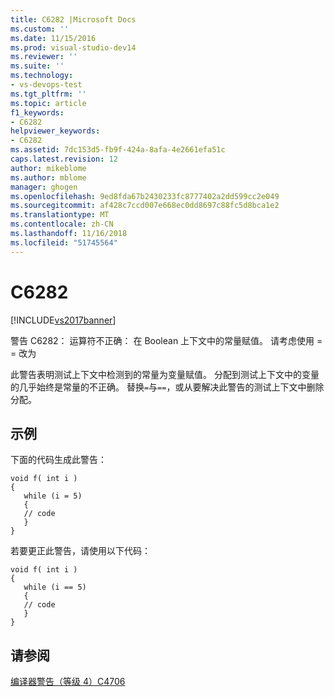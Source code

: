 ```yaml
---
title: C6282 |Microsoft Docs
ms.custom: ''
ms.date: 11/15/2016
ms.prod: visual-studio-dev14
ms.reviewer: ''
ms.suite: ''
ms.technology:
- vs-devops-test
ms.tgt_pltfrm: ''
ms.topic: article
f1_keywords:
- C6282
helpviewer_keywords:
- C6282
ms.assetid: 7dc153d5-fb9f-424a-8afa-4e2661efa51c
caps.latest.revision: 12
author: mikeblome
ms.author: mblome
manager: ghogen
ms.openlocfilehash: 9ed8fda67b2430233fc8777402a2dd599cc2e049
ms.sourcegitcommit: af428c7ccd007e668ec0dd8697c88fc5d8bca1e2
ms.translationtype: MT
ms.contentlocale: zh-CN
ms.lasthandoff: 11/16/2018
ms.locfileid: "51745564"
---
```

# <a name="c6282"></a>C6282
[!INCLUDE[vs2017banner](../includes/vs2017banner.md)]

警告 C6282： 运算符不正确： 在 Boolean 上下文中的常量赋值。 请考虑使用 = = 改为  
  
 此警告表明测试上下文中检测到的常量为变量赋值。 分配到测试上下文中的变量的几乎始终是常量的不正确。 替换`=`与`==`，或从要解决此警告的测试上下文中删除分配。  
  
## <a name="example"></a>示例  
 下面的代码生成此警告：  
  
```  
void f( int i )  
{  
   while (i = 5)  
   {  
   // code    
   }  
}  
```  
  
 若要更正此警告，请使用以下代码：  
  
```  
void f( int i )  
{  
   while (i == 5)  
   {  
   // code    
   }  
}  
```  
  
## <a name="see-also"></a>请参阅  
 [编译器警告（等级 4）C4706](http://msdn.microsoft.com/library/89cd3f4f-812c-4a4b-9426-65a5a6d1b99c)



